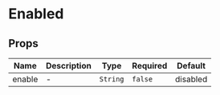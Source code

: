 # Enabled

## Props

<!-- @vuese:Enabled:props:start -->
|Name|Description|Type|Required|Default|
|---|---|---|---|---|
|enable|-|`String`|`false`|disabled|

<!-- @vuese:Enabled:props:end -->


